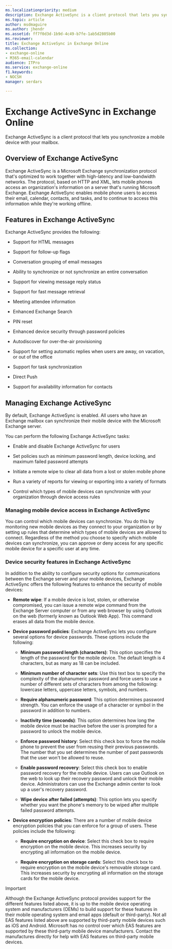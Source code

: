 ```yaml
---
ms.localizationpriority: medium
description: Exchange ActiveSync is a client protocol that lets you synchronize a mobile device with your mailbox.
ms.topic: article
author: msdmaguire
ms.author: jhendr
ms.assetid: ff7f0d3d-1b9d-4c49-b7fe-1ab5d2805b00
ms.reviewer: 
title: Exchange ActiveSync in Exchange Online
ms.collection: 
- exchange-online
- M365-email-calendar
audience: ITPro
ms.service: exchange-online
f1.keywords:
- NOCSH
manager: serdars

---
```


# Exchange ActiveSync in Exchange Online

Exchange ActiveSync is a client protocol that lets you synchronize a mobile device with your mailbox.

## Overview of Exchange ActiveSync
<a name="overview"> </a>

Exchange ActiveSync is a Microsoft Exchange synchronization protocol that's optimized to work together with high-latency and low-bandwidth networks. The protocol, based on HTTP and XML, lets mobile phones access an organization's information on a server that's running Microsoft Exchange. Exchange ActiveSync enables mobile phone users to access their email, calendar, contacts, and tasks, and to continue to access this information while they're working offline.

## Features in Exchange ActiveSync
<a name="features"> </a>

Exchange ActiveSync provides the following:

- Support for HTML messages

- Support for follow-up flags

- Conversation grouping of email messages

- Ability to synchronize or not synchronize an entire conversation

- Support for viewing message reply status

- Support for fast message retrieval

- Meeting attendee information

- Enhanced Exchange Search

- PIN reset

- Enhanced device security through password policies

- Autodiscover for over-the-air provisioning

- Support for setting automatic replies when users are away, on vacation, or out of the office

- Support for task synchronization

- Direct Push

- Support for availability information for contacts

## Managing Exchange ActiveSync
<a name="managing"> </a>

By default, Exchange ActiveSync is enabled. All users who have an Exchange mailbox can synchronize their mobile device with the Microsoft Exchange server.

You can perform the following Exchange ActiveSync tasks:

- Enable and disable Exchange ActiveSync for users

- Set policies such as minimum password length, device locking, and maximum failed password attempts

- Initiate a remote wipe to clear all data from a lost or stolen mobile phone

- Run a variety of reports for viewing or exporting into a variety of formats

- Control which types of mobile devices can synchronize with your organization through device access rules

### Managing mobile device access in Exchange ActiveSync

You can control which mobile devices can synchronize. You do this by monitoring new mobile devices as they connect to your organization or by setting up rules that determine which types of mobile devices are allowed to connect. Regardless of the method you choose to specify which mobile devices can synchronize, you can approve or deny access for any specific mobile device for a specific user at any time.

### Device security features in Exchange ActiveSync

In addition to the ability to configure security options for communications between the Exchange server and your mobile devices, Exchange ActiveSync offers the following features to enhance the security of mobile devices:

- **Remote wipe**: If a mobile device is lost, stolen, or otherwise compromised, you can issue a remote wipe command from the Exchange Server computer or from any web browser by using Outlook on the web (formerly known as Outlook Web App). This command erases all data from the mobile device.

- **Device password policies**: Exchange ActiveSync lets you configure several options for device passwords. These options include the following:

  - **Minimum password length (characters)**: This option specifies the length of the password for the mobile device. The default length is 4 characters, but as many as 18 can be included.

  - **Minimum number of character sets**: Use this text box to specify the complexity of the alphanumeric password and force users to use a number of different sets of characters from among the following: lowercase letters, uppercase letters, symbols, and numbers.

  - **Require alphanumeric password**: This option determines password strength. You can enforce the usage of a character or symbol in the password in addition to numbers.

  - **Inactivity time (seconds)**: This option determines how long the mobile device must be inactive before the user is prompted for a password to unlock the mobile device.

  - **Enforce password history**: Select this check box to force the mobile phone to prevent the user from reusing their previous passwords. The number that you set determines the number of past passwords that the user won't be allowed to reuse.

  - **Enable password recovery**: Select this check box to enable password recovery for the mobile device. Users can use Outlook on the web to look up their recovery password and unlock their mobile device. Administrators can use the Exchange admin center to look up a user's recovery password.

  - **Wipe device after failed (attempts)**: This option lets you specify whether you want the phone's memory to be wiped after multiple failed password attempts.

- **Device encryption policies**: There are a number of mobile device encryption policies that you can enforce for a group of users. These policies include the following:

  - **Require encryption on device**: Select this check box to require encryption on the mobile device. This increases security by encrypting all information on the mobile device.

  - **Require encryption on storage cards**: Select this check box to require encryption on the mobile device's removable storage card. This increases security by encrypting all information on the storage cards for the mobile device.

> [!IMPORTANT]
> Although the Exchange ActiveSync protocol provides support for the different features listed above, it is up to the mobile device operating system and manufacturers (OEMs) to build support for these features in their mobile operating system and email apps (default or third-party). Not all EAS features listed above are supported by third-party mobile devices such as iOS and Android. Microsoft has no control over which EAS features are supported by these third-party mobile device manufacturers. Contact the manufactures directly for help with EAS features on third-party mobile devices.
